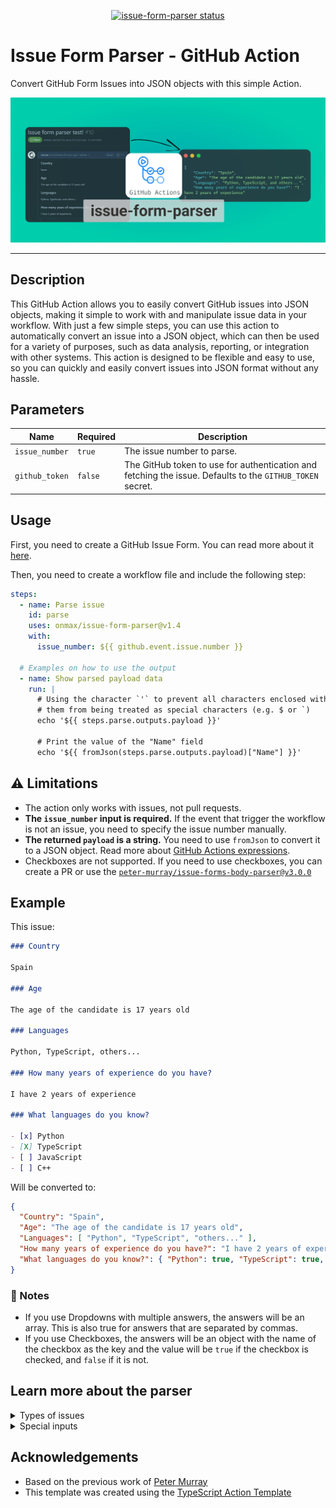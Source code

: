 <p align="center">
  <a href="https://github.com/onmax/issue-form-parser/actions"><img alt="issue-form-parser status" src="https://github.com/onmax/issue-form-parser/actions/workflows/test.yml/badge.svg"></a>
</p>

# Issue Form Parser - GitHub Action

Convert GitHub Form Issues into JSON objects with this simple Action.

![Issue Form Parser](./issue-form-parser.png)

---

## Description

This GitHub Action allows you to easily convert GitHub issues into JSON objects, making it simple to work with and manipulate issue data in your workflow. With just a few simple steps, you can use this action to automatically convert an issue into a JSON object, which can then be used for a variety of purposes, such as data analysis, reporting, or integration with other systems. This action is designed to be flexible and easy to use, so you can quickly and easily convert issues into JSON format without any hassle.

## Parameters

| Name | Required | Description |
| ------------- | ------------- | ------------- |
| `issue_number` | `true` | The issue number to parse. |
| `github_token` | `false` | The GitHub token to use for authentication and fetching the issue. Defaults to the `GITHUB_TOKEN` secret. |

## Usage

First, you need to create a GitHub Issue Form. You can read more about it [here](https://docs.github.com/en/communities/using-templates-to-encourage-useful-issues-and-pull-requests/syntax-for-issue-forms).

Then, you need to create a workflow file and include the following step:

```yaml
steps:
  - name: Parse issue
    id: parse
    uses: onmax/issue-form-parser@v1.4
    with:
      issue_number: ${{ github.event.issue.number }}

  # Examples on how to use the output
  - name: Show parsed payload data
    run: |
      # Using the character `'` to prevent all characters enclosed within
      # them from being treated as special characters (e.g. $ or `)
      echo '${{ steps.parse.outputs.payload }}'

      # Print the value of the "Name" field
      echo '${{ fromJson(steps.parse.outputs.payload)["Name"] }}'
```

## ⚠️ Limitations

- The action only works with issues, not pull requests.
- **The `issue_number` input is required.** If the event that trigger the workflow is not an issue, you need to specify the issue number manually.
- **The returned `payload` is a string.** You need to use `fromJson` to convert it to a JSON object. Read more about [GitHub Actions expressions](https://docs.github.com/en/actions/learn-github-actions/expressions#fromJson).
- Checkboxes are not supported. If you need to use checkboxes, you can create a PR or use the [`peter-murray/issue-forms-body-parser@v3.0.0`](https://github.com/peter-murray/issue-forms-body-parser)

## Example

This issue:

```md
### Country

Spain

### Age

The age of the candidate is 17 years old

### Languages

Python, TypeScript, others...

### How many years of experience do you have?

I have 2 years of experience

### What languages do you know?

- [x] Python
- [X] TypeScript
- [ ] JavaScript
- [ ] C++
```

Will be converted to:

```json
{
  "Country": "Spain",
  "Age": "The age of the candidate is 17 years old",
  "Languages": [ "Python", "TypeScript", "others..." ],
  "How many years of experience do you have?": "I have 2 years of experience",
  "What languages do you know?": { "Python": true, "TypeScript": true, "JavaScript": false, "C++": false }
}
```

### 📝 Notes

- If you use Dropdowns with multiple answers, the answers will be an array. This is also true for answers that are separated by commas.
- If you use Checkboxes, the answers will be an object with the name of the checkbox as the key and the value will be `true` if the checkbox is checked, and `false` if it is not.


## Learn more about the parser

<details>
<summary>Types of issues</summary>

## Types of issues

To understand and format the issues, first we need to understand the different types of issues that can be created using GitHub UI. There are two types of issues that can be created:

### Issue Form

This types of forms are created using the issue form feature, where the user needs to fill in the form. The content of the issue is the form itself, and the user's answers are in the body of the issue.

```md
### Question 1\n\nAnswer 1\n\n### Question 2\n\nAnswer 2\n\n### Question 3\n\nAnswer 3
```

This issue will be parsed as:

```json
{
  "Question 1": "Answer 1",
  "Question 2": "Answer 2",
  "Question 3": "Answer 3"
}
```

### Regular issue

This types of forms are the more traditional ones, where the user can write whatever they want in the body of the issue. The content of the issue is the body of the issue.

```md
# Question 1\r\n\r\nThis is my answer\r\n\r\n## Question 2\r\n\r\nThis is my second answer\r\n\r\n#### Question 3\r\n\r\nThis is my third answer
```

This issue will be parsed as:

```json
{
  "Question 1": "This is my answer",
  "Question 2": "This is my second answer",
  "Question 3": "This is my third answer"
}
```

> As you can see, Regular issues required to have a title followed by a block with the answer.

You can see the two types of issues here:
- [Issue Form](https://api.github.com/repos/onmax/nimiq-icons/issues/113)
- [Regular issue](https://api.github.com/repos/onmax/issue-form-parser/issues/10)
</details>

<details>
<summary>Special inputs</summary>

## Types of inputs

Apart from the `input` and `textarea` inputs, there are other types of inputs that can be used in GitHub forms:

### Dropdown

With the dropdown input, the user can select one or more options from a list. In the markdown, the options are separated by commas.

```md
### Languages\n\nSpanish, English, German
```

This issue will be parsed as:

```json
{
  "Languages": ["Spanish", "English", "German"]
}
```

### Checkboxes

With the checkboxes input, the user can select one or more options from a list. In the markdown, the options are separated by commas.

```md
### Languages\n\n- [X] Spanish\n- [ ] English\n- [X] German
```

This issue will be parsed as:

```json
{
  "Languages": {
    "Spanish": true,
    "English": false,
    "German": true
  }
}
```
</details>



## Acknowledgements

- Based on the previous work of [Peter Murray](https://github.com/peter-murray/issue-forms-body-parser)
- This template was created using the [TypeScript Action Template](https://github.com/actions/typescript-action)
